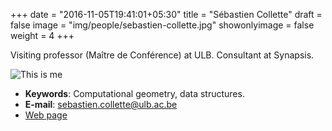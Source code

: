 +++
date = "2016-11-05T19:41:01+05:30"
title = "Sébastien Collette"
draft = false
image = "img/people/sebastien-collette.jpg"
showonlyimage = false
weight = 4
+++

Visiting professor (Maître de Conférence) at ULB. Consultant at Synapsis.
<!--more-->

![This is me][1]

* **Keywords**: Computational geometry, data structures.
* **E-mail**: [sebastien.collette@ulb.ac.be](mailto:sebastien.collette@ulb.ac.be)
* [Web page](http://www.ulb.ac.be/di/algo/secollet)


[1]: /img/people/sebastien-collette.jpg
